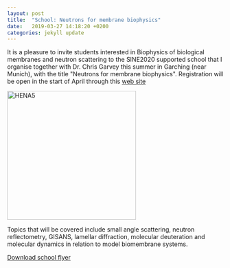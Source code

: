 ```yaml
---
layout: post
title:  "School: Neutrons for membrane biophysics"
date:   2019-03-27 14:18:20 +0200
categories: jekyll update
---
```


It is a pleasure to invite students interested in Biophysics of biological membranes and neutron scattering to the SINE2020 supported school that I organise together with Dr. Chris Garvey this summer in Garching (near Munich), with the title "Neutrons for membrane biophysics". Registration will be open in the start of April through this [web site](http://www.fz-juelich.de/jcns/SINE2020)

<img src="{{site.baseurl}}/assets/biomembranes_logo.png" alt="HENA5" width="300"/>

Topics that will be covered include small angle scattering, neutron reflectometry, GISANS, lamellar diffraction, molecular deuteration and molecular dynamics in relation to model biomembrane systems.

[Download school flyer]({{site.baseurl}}/assets/school_flyer.pdf)


